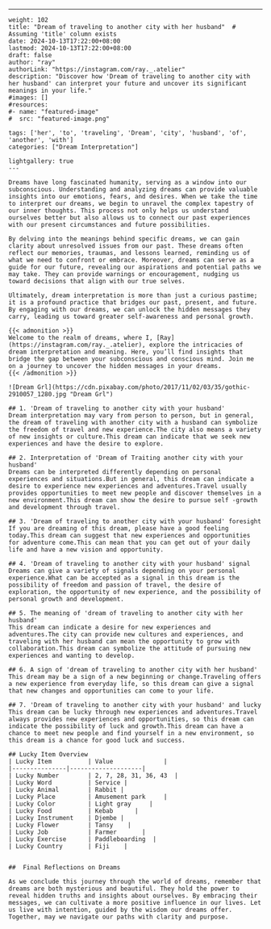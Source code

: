 ---
    weight: 102
    title: "Dream of traveling to another city with her husband"  # Assuming 'title' column exists
    date: 2024-10-13T17:22:00+08:00
    lastmod: 2024-10-13T17:22:00+08:00
    draft: false
    author: "ray"
    authorLink: "https://instagram.com/ray._.atelier"
    description: "Discover how 'Dream of traveling to another city with her husband' can interpret your future and uncover its significant meanings in your life."
    #images: []
    #resources:
    #- name: "featured-image"
    #  src: "featured-image.png"
    
    tags: ['her', 'to', 'traveling', 'Dream', 'city', 'husband', 'of', 'another', 'with']
    categories: ["Dream Interpretation"]
    
    lightgallery: true
    ---
    
    Dreams have long fascinated humanity, serving as a window into our subconscious. Understanding and analyzing dreams can provide valuable insights into our emotions, fears, and desires. When we take the time to interpret our dreams, we begin to unravel the complex tapestry of our inner thoughts. This process not only helps us understand ourselves better but also allows us to connect our past experiences with our present circumstances and future possibilities.
    
    By delving into the meanings behind specific dreams, we can gain clarity about unresolved issues from our past. These dreams often reflect our memories, traumas, and lessons learned, reminding us of what we need to confront or embrace. Moreover, dreams can serve as a guide for our future, revealing our aspirations and potential paths we may take. They can provide warnings or encouragement, nudging us toward decisions that align with our true selves.
    
    Ultimately, dream interpretation is more than just a curious pastime; it is a profound practice that bridges our past, present, and future. By engaging with our dreams, we can unlock the hidden messages they carry, leading us toward greater self-awareness and personal growth.
    
    {{< admonition >}}
    Welcome to the realm of dreams, where I, [Ray](https://instagram.com/ray._.atelier), explore the intricacies of dream interpretation and meaning. Here, you’ll find insights that bridge the gap between your subconscious and conscious mind. Join me on a journey to uncover the hidden messages in your dreams.
    {{< /admonition >}}
    
    ![Dream Grl](https://cdn.pixabay.com/photo/2017/11/02/03/35/gothic-2910057_1280.jpg "Dream Grl")
    
    ## 1. 'Dream of traveling to another city with your husband'
    Dream interpretation may vary from person to person, but in general, the dream of traveling with another city with a husband can symbolize the freedom of travel and new experience.The city also means a variety of new insights or culture.This dream can indicate that we seek new experiences and have the desire to explore.
    
    ## 2. Interpretation of 'Dream of Traiting another city with your husband'
    Dreams can be interpreted differently depending on personal experiences and situations.But in general, this dream can indicate a desire to experience new experiences and adventures.Travel usually provides opportunities to meet new people and discover themselves in a new environment.This dream can show the desire to pursue self -growth and development through travel.
    
    ## 3. 'Dream of traveling to another city with your husband' foresight
    If you are dreaming of this dream, please have a good feeling today.This dream can suggest that new experiences and opportunities for adventure come.This can mean that you can get out of your daily life and have a new vision and opportunity.
    
    ## 4. 'Dream of traveling to another city with your husband' signal
    Dreams can give a variety of signals depending on your personal experience.What can be accepted as a signal in this dream is the possibility of freedom and passion of travel, the desire of exploration, the opportunity of new experience, and the possibility of personal growth and development.
    
    ## 5. The meaning of 'dream of traveling to another city with her husband'
    This dream can indicate a desire for new experiences and adventures.The city can provide new cultures and experiences, and traveling with her husband can mean the opportunity to grow with collaboration.This dream can symbolize the attitude of pursuing new experiences and wanting to develop.
    
    ## 6. A sign of 'dream of traveling to another city with her husband'
    This dream may be a sign of a new beginning or change.Traveling offers a new experience from everyday life, so this dream can give a signal that new changes and opportunities can come to your life.
    
    ## 7. 'Dream of traveling to another city with your husband' and lucky
    This dream can be lucky through new experiences and adventures.Travel always provides new experiences and opportunities, so this dream can indicate the possibility of luck and growth.This dream can have a chance to meet new people and find yourself in a new environment, so this dream is a chance for good luck and success.
    
    ## Lucky Item Overview
    | Lucky Item          | Value              |
    |---------------|--------------------|
    | Lucky Number        | 2, 7, 28, 31, 36, 43  |
    | Lucky Word          | Service |
    | Lucky Animal        | Rabbit |
    | Lucky Place         | Amusement park     |
    | Lucky Color         | Light gray     |
    | Lucky Food          | Kebab      |
    | Lucky Instrument    | Djembe |
    | Lucky Flower        | Tansy    |
    | Lucky Job           | Farmer       |
    | Lucky Exercise      | Paddleboarding  |
    | Lucky Country       | Fiji    |
    
    
    ##  Final Reflections on Dreams
    
    As we conclude this journey through the world of dreams, remember that dreams are both mysterious and beautiful. They hold the power to reveal hidden truths and insights about ourselves. By embracing their messages, we can cultivate a more positive influence in our lives. Let us live with intention, guided by the wisdom our dreams offer. Together, may we navigate our paths with clarity and purpose.
    